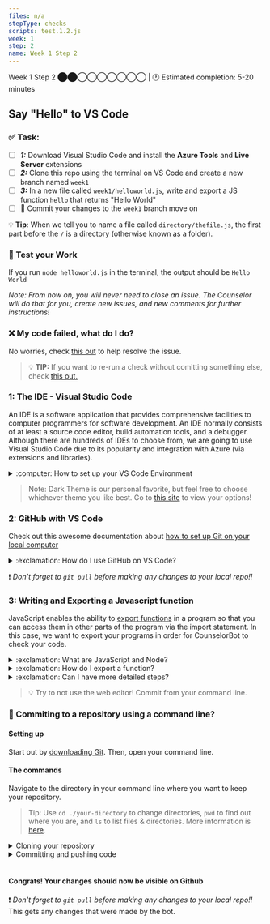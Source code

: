 ```yaml
---
files: n/a
stepType: checks
scripts: test.1.2.js
week: 1
step: 2
name: Week 1 Step 2
---
```


Week 1 Step 2 ⬤⬤◯◯◯◯◯◯◯ | 🕐 Estimated completion: 5-20 minutes

## Say "Hello" to VS Code

### ✅  Task:
- [ ] ***1:*** Download Visual Studio Code and install the **Azure Tools** and **Live Server** extensions
- [ ] ***2:*** Clone this repo using the terminal on VS Code and create a new branch named `week1`
- [ ] ***3:*** In a new file called `week1/helloworld.js`, write and export a JS function `hello` that returns "Hello World"
- [ ] 🚀 Commit your changes to the `week1` branch move on

:bulb: **Tip**: When we tell you to name a file called `directory/thefile.js`, the first part before the `/` is a directory (otherwise known as a folder).

### 🚧 Test your Work
If you run `node helloworld.js` in the terminal, the output should be `Hello World`

*Note: From now on, you will never need to close an issue. The Counselor will do that for you, create new issues, and new comments for further instructions!*

### :x: My code failed, what do I do?
No worries, check [this out](https://github.com/bitprj/Intro-To-Serverless/blob/main/GETTING_STARTED.md#x-the-step-failed-what-do-i-do) to help resolve the issue.

> :bulb: **TIP:** If you want to re-run a check without comitting something else, check [this out.](../../GETTING_STARTED.md#question-do-i-have-to-push-a-commit-to-run-a-check)

### 1: The IDE - Visual Studio Code
An IDE is a software application that provides comprehensive facilities to computer programmers for software development. An IDE normally consists of at least a source code editor, build automation tools, and a debugger. Although there are hundreds of IDEs to choose from, we are going to use Visual Studio Code due to its popularity and integration with Azure (via extensions and libraries).

<details>
<summary>:computer: How to set up your VS Code Environment</summary>
  </br>

[Download VS Code](https://code.visualstudio.com/download) for your operating system and check out this <a href="https://www.youtube.com/watch?v=VqCgcpAypFQ">tutorial</a> before getting started.

Inside VS Code, download the Azure Tools (includes Azure Account, Azure App Service, Azure Functions) and Live Server extensions. All of the Azure extensions allow you to work on your Azure Function App in VS Code instead of working directly through the Microsoft portal. Live Server is a quick and temporary testing server, and you can use it to test HTML pages. To launch, right click on your html file and press "Open with Live Server" or click "Go Live" in the bottom right corner:

<img width="552" alt="Screen Shot 2021-01-10 at 1 53 20 PM" src="https://user-images.githubusercontent.com/70852990/104403390-6cf44c80-5526-11eb-8274-0a73f0840954.png">
<img width="552" alt="Screen Shot 2021-01-10 at 1 53 40 PM" src="https://user-images.githubusercontent.com/70852990/104403466-93b28300-5526-11eb-8534-34e408a5d600.png">
<br></br>
</details>

> Note: Dark Theme is our personal favorite, but feel free to choose whichever theme you like best. Go to [this site](https://code.visualstudio.com/docs/getstarted/themes) to view your options!

### 2: GitHub with VS Code

Check out this awesome documentation about [how to set up Git on your local computer](https://docs.github.com/en/github/getting-started-with-github/set-up-git) 

<details>
  <summary>:exclamation: How do I use GitHub on VS Code?</summary>
  
  1. Once you have complete the steps in the documentation, clone this repo on your computer 
  2. Use the following commands to work with branches in the terminal:
  - Check which branch you're in: `git branch` 
  - Create a new branch and change into it: `git checkout --b name-of-branch` 
  - Change branch: `git checkout name-of-branch` 
  3. Afterwards, follow [this tutorial](https://code.visualstudio.com/docs/editor/github) by VS Code on connecting to GitHub straight from the app!

</details>

:exclamation: *Don't forget to `git pull` before making any changes to your local repo!!*

### 3: Writing and Exporting a Javascript function

JavaScript enables the ability to [export functions](https://developer.mozilla.org/en-US/docs/web/javascript/reference/statements/export) in a program so that you can access them in other parts of the program via the import statement. In this case, we want to export your programs in order for CounselorBot to check your code.

<details>
<summary>:exclamation: What are JavaScript and Node?</summary>
</br>
Javascript is the language of the internet! It is a powerful tool for creating complex web apps. However, JavaScript can be used for building the client for applications, and sometimes requires a way to access this client, which is also known as the server-side. Node.js is the solution to this problem, and allows you to write and run code not linked to a website locally. 

If you would like to read more, refer to [this article](https://developer.mozilla.org/en-US/docs/Learn/JavaScript/First_steps/What_is_JavaScript) on JavaScript and [this article](https://www.tutorialspoint.com/nodejs/nodejs_introduction.htm) on Node.
<br><br/>
</details>

<details>
<summary>:exclamation: How do I export a function?</summary>
</br>
Let's say your function name is `hello`. To export it, add this line of code at the very bottom of your file outside of your function: `module.exports = hello`.

Example:

```js
function hello() {
    // your code
} 

module.exports = hello
```

When you commit the file, we will try to run the function by importing it and compare it's output to the expected output like so:

```js
let hello = require('../../week1/helloworld.js')
let output = hello()
```

#### How does this apply to code in the real world?
Just like you can import code from modules other people have written, you can also **import functions you wrote from *other files* to reuse them.** In function oriented programming, you use functions over and over again to save code. If you want to use the function `hello()` in another file, you would need to import it.
<br><br/>
</details>

<details>
<summary>:exclamation: Can I have more detailed steps?</summary>
    </br>

1. Create a new file
2. Name the file helloworld.js
3. Write your code
4. If you have node installed on your computer, open terminal on VS Code and type 'node helloworld.js'
5. If you have not installed node on your computer, you will need to do that first: https://nodejs.org/en/download/
6. Tip: to test your function, call it in your code.
7. Create a new branch named `week1` and commit your `helloworld.js` file in the root directory.
<br><br/>
</details>

> :bulb: Try to not use the web editor! Commit from your command line.

### 🚀 Commiting to a repository using a command line?

#### Setting up
Start out by [downloading Git](https://git-scm.com/downloads). Then, open your command line.

#### The commands
Navigate to the directory in your command line where you want to keep your repository.

> Tip: Use `cd ./your-directory` to change directories, `pwd` to find out where you are, and `ls` to list files & directories. More information is [here](https://www.earthdatascience.org/courses/intro-to-earth-data-science/open-reproducible-science/bash/bash-commands-to-manage-directories-files/). 

<details>
<summary>Cloning your repository</summary>
Click on "Code" on your repo's page and find your repo's HTTP link:

![image](https://user-images.githubusercontent.com/69332964/116948751-53e6e700-ac4e-11eb-821a-23ccca60f046.png)

Enter this command **and replace the url** to get your repository's files onto your local computer.
```
git clone https://github.com/example/example.git
```

Now is the time to make your changes to your code!
</details>
<details>
<summary>Committing and pushing code</summary>
First, "stage" your changes. You will be specifying what files you want to commit the changes of.

Stage `helloworld.js` changes only:
```
git add helloworld.js
```

Stage ALL your changes to the repository:
```
git add -A
```

Next, let's commit the code. Usually, your commits will be a group of changes that make sense together. *Add a description!*
```
git commit -m "insert your description"
```

Save your commits to the repository on Github!
```
git push
```

**For more information, refer to [this link](https://docs.github.com/en/github/managing-files-in-a-repository/adding-a-file-to-a-repository-using-the-command-line)**
</details>
</br>

#### Congrats! Your changes should now be visible on Github
:exclamation: *Don't forget to `git pull` before making any changes to your local repo!!* This gets any changes that were made by the bot.